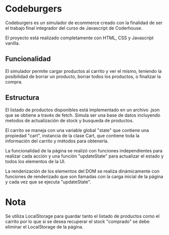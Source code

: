 # Codeburgers

Codeburgers es un simulador de ecommerce creado con la finalidad de ser el trabajo final integrador del curso de Javascript de Coderhouse.

El proyecto está realizado completamente con HTML, CSS y Javascript vanilla.

## Funcionalidad

El simulador permite cargar productos al carrito y ver el mismo, teniendo la posibilidad de borrar un producto, borrar todos los productos, o finalizar la compra.

## Estructura

El listado de productos disponibles está implementado en un archivo .json que se obtiene a través de fetch.
Simula ser una base de datos incluyendo metodos de actualización de stock y busqueda de productos.

El carrito se maneja con una variable global "state" que contiene una propiedad "cart", instancia de la clase Cart, que contiene toda la información del carrito y métodos para obtenerla.

La funcionalidad de la página se realizó con funciones independientes para realizar cada acción y una función "updateState" para actualizar el estado y todos los elementos de la UI.

La renderización de los elementos del DOM se realiza dinámicamente con funciones de renderizado que son llamadas con la carga inicial de la página y cada vez que se ejecuta "updateState".

# Nota

Se utiliza LocalStorage para guardar tanto el listado de productos como el carrito por lo que si se desea recuperar el stock "comprado" se debe eliminar el LocalStorage de la página.

